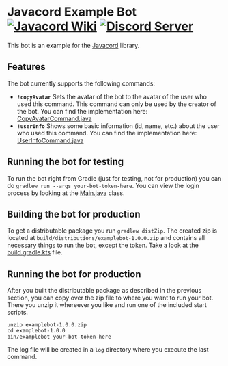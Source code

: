 # Javacord Example Bot <a href="https://javacord.org/wiki"><img src="https://shields.io/badge/Wiki-Home-red.svg?style=flat-square" alt="Javacord Wiki"></a> <a href="https://discord.gg/0qJ2jjyneLEgG7y3"><img src="https://shields.io/discord/151037561152733184.svg?colorB=%237289DA&label=Discord&style=flat-square" alt="Discord Server"></a>
This bot is an example for the [Javacord](https://github.com/Javacord/Javacord) library.

## Features

The bot currently supports the following commands:
- **`!copyAvatar`**
Sets the avatar of the bot to the avatar of the user who used this command. This command can only be used by the creator of the bot.
You can find the implementation here: [CopyAvatarCommand.java](https://github.com/Javacord/Example-Bot/blob/master/src/main/java/org/javacord/examplebot/command/CopyAvatarCommand.java)
- **`!userInfo`**
Shows some basic information (id, name, etc.) about the user who used this command. You can find the implementation here: [UserInfoCommand.java](https://github.com/Javacord/Example-Bot/blob/master/src/main/java/org/javacord/examplebot/command/UserInfoCommand.java)

## Running the bot for testing

To run the bot right from Gradle (just for testing, not for production) you can do `gradlew run --args your-bot-token-here`.
You can view the login process by looking at the 
[Main.java](https://github.com/Javacord/Example-Bot/blob/master/src/main/java/org/javacord/examplebot/Main.java)
class.

## Building the bot for production

To get a distributable package you run `gradlew distZip`. The created zip is located at `build/distributions/examplebot-1.0.0.zip` and contains all necessary things to run the bot, except the token.
Take a look at the [build.gradle.kts](https://github.com/Javacord/Example-Bot/blob/master/build.gradle.kts) file.

## Running the bot for production

After you built the distributable package as described in the previous section, you can copy over the zip file to where you want to run your bot. There you unzip it whereever you like and run one of the included start scripts.

```shell
unzip examplebot-1.0.0.zip
cd examplebot-1.0.0
bin/examplebot your-bot-token-here
```

The log file will be created in a `log` directory where you execute the last command.
